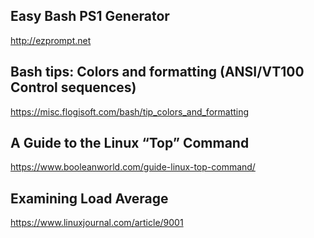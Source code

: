 ## Easy Bash PS1 Generator

http://ezprompt.net

## Bash tips: Colors and formatting (ANSI/VT100 Control sequences)

https://misc.flogisoft.com/bash/tip_colors_and_formatting

## A Guide to the Linux “Top” Command

https://www.booleanworld.com/guide-linux-top-command/

## Examining Load Average

https://www.linuxjournal.com/article/9001